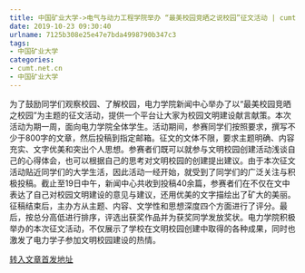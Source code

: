 ```yaml
---
title: 中国矿业大学->电气与动力工程学院举办 “最美校园竞晒之说校园”征文活动 | cumt.net.cn
date: 2019-10-23 09:30:40
urlname: 7125b308e25e47e7bda4998790b347c3
tags: 
- 中国矿业大学
categories:
- cumt.net.cn
- 中国矿业大学
---
```

为了鼓励同学们观察校园、了解校园，电力学院新闻中心举办了以“最美校园竞晒之校园”为主题的征文活动，提供一个平台让大家为校园文明建设献言献策。本次活动为期一周，面向电力学院全体学生。活动期间，参赛同学们按照要求，撰写不少于800字的文章，然后投稿到指定邮箱。征文的文体不限，要求主题明确、内容充实、文字优美和突出个人思想。参赛者们既可以就参与文明校园创建活动浅谈自己的心得体会，也可以根据自己的思考对文明校园的创建提出建议。由于本次征文活动贴近同学们的大学生活，因此活动一经开始，就受到了同学们的广泛关注与积极投稿。截止至19日中午，新闻中心共收到投稿40余篇，参赛者们在不仅在文中表达了自己对校园文明建设的意见与建议，还用优美的文字描绘出了矿大的美丽。征稿结束后，主办方从主题、内容、文学性和思想深度四个方面进行了评分。最后，按总分高低进行排序，评选出获奖作品并为获奖同学发放奖状。电力学院积极举办的本次征文活动，不仅展示了学校在文明校园创建中取得的各种成果，同时也激发了电力学子参加文明校园建设的热情。



[转入文章首发地址](http://xwzx.cumt.edu.cn/56/29/c523a546345/page.htm)